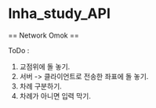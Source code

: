 # Inha_study_API

== Network Omok ==

ToDo :
1. 교점위에 돌 놓기.
2. 서버 -> 클라이언트로 전송한 좌표에 돌 놓기.
3. 차례 구분하기.
4. 차례가 아니면 입력 막기.